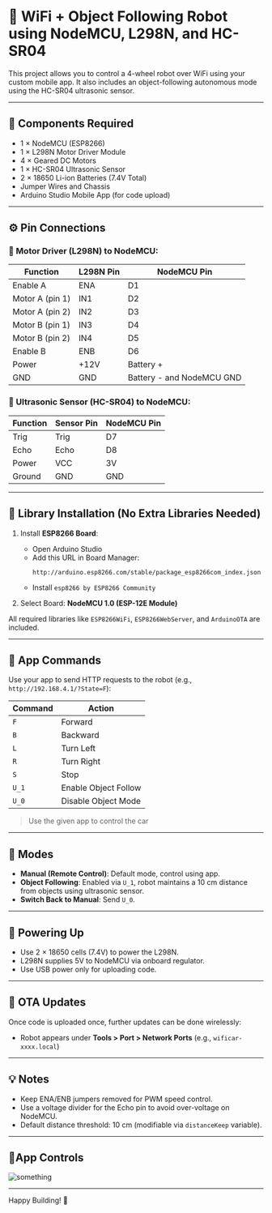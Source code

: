 # 🤖 WiFi + Object Following Robot using NodeMCU, L298N, and HC-SR04

This project allows you to control a 4-wheel robot over WiFi using your custom mobile app. It also includes an object-following autonomous mode using the HC-SR04 ultrasonic sensor.

---

## 🔧 Components Required

- 1 × NodeMCU (ESP8266)
- 1 × L298N Motor Driver Module
- 4 × Geared DC Motors
- 1 × HC-SR04 Ultrasonic Sensor
- 2 × 18650 Li-ion Batteries (7.4V Total)
- Jumper Wires and Chassis
- Arduino Studio Mobile App (for code upload)

---

## ⚙️ Pin Connections

### 🧠 Motor Driver (L298N) to NodeMCU:

| Function   | L298N Pin | NodeMCU Pin |
|------------|-----------|-------------|
| Enable A   | ENA       | D1          |
| Motor A   (pin 1) | IN1       | D2          |
| Motor A   (pin 2) | IN2       | D3          |
| Motor B   (pin 1) | IN3       | D4          |
| Motor B   (pin 2) | IN4       | D5          |
| Enable B   | ENB       | D6          |
| Power      | +12V      | Battery +   |
| GND        | GND       | Battery - and NodeMCU GND |

### 📡 Ultrasonic Sensor (HC-SR04) to NodeMCU:

| Function | Sensor Pin | NodeMCU Pin |
|----------|------------|-------------|
| Trig     | Trig       | D7          |
| Echo     | Echo       | D8          |
| Power    | VCC        | 3V          |
| Ground   | GND        | GND         |

---

## 🧪 Library Installation (No Extra Libraries Needed)

1. Install **ESP8266 Board**:
   - Open Arduino Studio
   - Add this URL in Board Manager:
     ```
     http://arduino.esp8266.com/stable/package_esp8266com_index.json
     ```
   - Install `esp8266 by ESP8266 Community`

2. Select Board: **NodeMCU 1.0 (ESP-12E Module)**

All required libraries like `ESP8266WiFi`, `ESP8266WebServer`, and `ArduinoOTA` are included.

---

## 📲 App Commands

Use your app to send HTTP requests to the robot (e.g., `http://192.168.4.1/?State=F`):

| Command | Action               |
|---------|----------------------|
| `F`     | Forward              |
| `B`     | Backward             |
| `L`     | Turn Left            |
| `R`     | Turn Right           |
| `S`     | Stop                 |
| `U_1`   | Enable Object Follow |
| `U_0`   | Disable Object Mode  |

> Use the given app to control the car
---

## 🚦 Modes

- **Manual (Remote Control)**: Default mode, control using app.
- **Object Following**: Enabled via `U_1`, robot maintains a 10 cm distance from objects using ultrasonic sensor.
- **Switch Back to Manual**: Send `U_0`.

---

## 🔌 Powering Up

- Use 2 × 18650 cells (7.4V) to power the L298N.
- L298N supplies 5V to NodeMCU via onboard regulator.
- Use USB power only for uploading code.

---

## 🔄 OTA Updates

Once code is uploaded once, further updates can be done wirelessly:
- Robot appears under **Tools > Port > Network Ports** (e.g., `wificar-xxxx.local`)

---

## 💡 Notes

- Keep ENA/ENB jumpers removed for PWM speed control.
- Use a voltage divider for the Echo pin to avoid over-voltage on NodeMCU.
- Default distance threshold: 10 cm (modifiable via `distanceKeep` variable).

---

## 📱App Controls
![something](/storage/emulated/0/Alarms/diagram.jpg)

---

Happy Building! 🚀